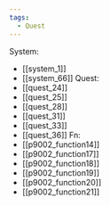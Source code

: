```yaml
---
tags:
  - Quest
---
```

System:
- [[system_1]]
- [[system_66]]
Quest:
- [[quest_24]]
- [[quest_25]]
- [[quest_28]]
- [[quest_31]]
- [[quest_33]]
- [[quest_36]]
Fn:
- [[p9002_function14]]
- [[p9002_function17]]
- [[p9002_function18]]
- [[p9002_function19]]
- [[p9002_function20]]
- [[p9002_function21]]
